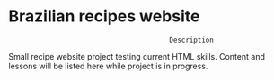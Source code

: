 # Brazilian recipes website
                                            Description
Small recipe website project testing current HTML skills. Content and lessons will be listed here while project is in progress.